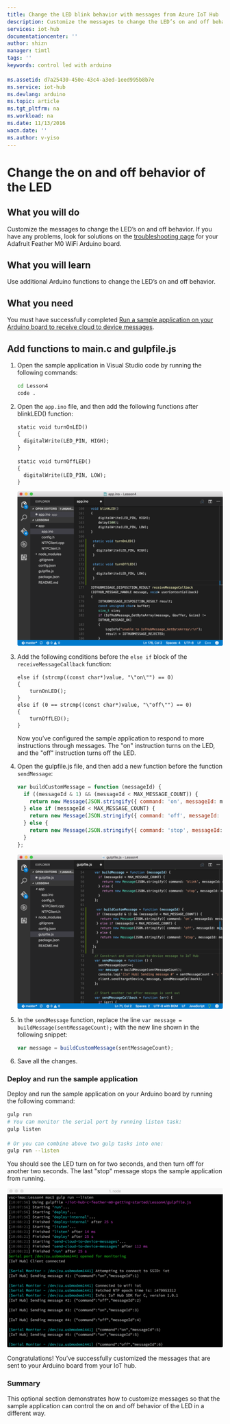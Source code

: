 ```yaml
---
title: Change the LED blink behavior with messages from Azure IoT Hub | Azure
description: Customize the messages to change the LED’s on and off behavior.
services: iot-hub
documentationcenter: ''
author: shizn
manager: timtl
tags: ''
keywords: control led with arduino

ms.assetid: d7a25430-450e-43c4-a3ed-1eed995b8b7e
ms.service: iot-hub
ms.devlang: arduino
ms.topic: article
ms.tgt_pltfrm: na
ms.workload: na
ms.date: 11/13/2016
wacn.date: ''
ms.author: v-yiso
---
```


# Change the on and off behavior of the LED
## What you will do
Customize the messages to change the LED’s on and off behavior. If you have any problems, look for solutions on the [troubleshooting page](./iot-hub-adafruit-feather-m0-wifi-kit-arduino-troubleshooting.md) for your Adafruit Feather M0 WiFi Arduino board.

## What you will learn
Use additional Arduino functions to change the LED’s on and off behavior.

## What you need
You must have successfully completed [Run a sample application on your Arduino board to receive cloud to device messages][receive-cloud-to-device-messages].

## Add functions to main.c and gulpfile.js
1. Open the sample application in Visual Studio code by running the following commands:

   ```bash
   cd Lesson4
   code .
   ```
2. Open the `app.ino` file, and then add the following functions after blinkLED() function:

   ```arduino
   static void turnOnLED()
   {
     digitalWrite(LED_PIN, HIGH);
   }

   static void turnOffLED()
   {
     digitalWrite(LED_PIN, LOW);
   }
   ```

   ![app.ino file with added functions][app-ino-file]
3. Add the following conditions before the `else if` block of the `receiveMessageCallback` function:

   ```arduino
   else if (strcmp((const char*)value, "\"on\"") == 0)
   {
       turnOnLED();
   }
   else if (0 == strcmp((const char*)value, "\"off\"") == 0)
   {
       turnOffLED();
   }
   ```

   Now you’ve configured the sample application to respond to more instructions through messages. The "on" instruction turns on the LED, and the "off" instruction turns off the LED.
4. Open the gulpfile.js file, and then add a new function before the function `sendMessage`:

   ```javascript
   var buildCustomMessage = function (messageId) {
     if ((messageId & 1) && (messageId < MAX_MESSAGE_COUNT)) {
       return new Message(JSON.stringify({ command: 'on', messageId: messageId }));
     } else if (messageId < MAX_MESSAGE_COUNT) {
       return new Message(JSON.stringify({ command: 'off', messageId: messageId }));
     } else {
       return new Message(JSON.stringify({ command: 'stop', messageId: messageId }));
     }
   };
   ```

   ![Gulpfile.js file with added function][gulp-file-js]
5. In the `sendMessage` function, replace the line `var message = buildMessage(sentMessageCount);` with the new line shown in the following snippet:

   ```javascript
   var message = buildCustomMessage(sentMessageCount);
   ```
6. Save all the changes.

### Deploy and run the sample application
Deploy and run the sample application on your Arduino board by running the following command:

```bash
gulp run
# You can monitor the serial port by running listen task:
gulp listen

# Or you can combine above two gulp tasks into one:
gulp run --listen
```

You should see the LED turn on for two seconds, and then turn off for another two seconds. The last "stop" message stops the sample application from running.

![on and off][on-and-off]

Congratulations! You’ve successfully customized the messages that are sent to your Arduino board from your IoT hub.

### Summary
This optional section demonstrates how to customize messages so that the sample application can control the on and off behavior of the LED in a different way.

<!-- Images and links -->

[receive-cloud-to-device-messages]: ./iot-hub-adafruit-feather-m0-wifi-kit-arduino-lesson4-send-cloud-to-device-messages.md
[app-ino-file]: ./media/iot-hub-adafruit-feather-m0-wifi-lessons/lesson4/updated_app_ino.png
[gulp-file-js]: ./media/iot-hub-adafruit-feather-m0-wifi-lessons/lesson4/updated_gulpfile_js.png
[on-and-off]: ./media/iot-hub-adafruit-feather-m0-wifi-lessons/lesson4/gulp_on_and_off_arduino.png